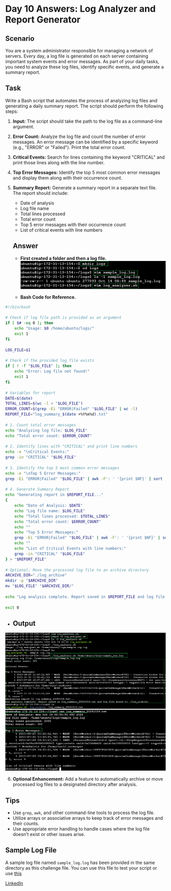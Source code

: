 # Day 10 Answers: Log Analyzer and Report Generator

## Scenario

You are a system administrator responsible for managing a network of servers. Every day, a log file is generated on each server containing important system events and error messages. As part of your daily tasks, you need to analyze these log files, identify specific events, and generate a summary report.

## Task

Write a Bash script that automates the process of analyzing log files and generating a daily summary report. The script should perform the following steps:

1. **Input:** The script should take the path to the log file as a command-line argument.

2. **Error Count:** Analyze the log file and count the number of error messages. An error message can be identified by a specific keyword (e.g., "ERROR" or "Failed"). Print the total error count.

3. **Critical Events:** Search for lines containing the keyword "CRITICAL" and print those lines along with the line number.

4. **Top Error Messages:** Identify the top 5 most common error messages and display them along with their occurrence count.

5. **Summary Report:** Generate a summary report in a separate text file. The report should include:
   - Date of analysis
   - Log file name
   - Total lines processed
   - Total error count
   - Top 5 error messages with their occurrence count
   - List of critical events with line numbers

   <h2>Answer</h2>

   - **First created a folder and then a log file.**
   ![image](https://github.com/Faizan2727/90DaysOfDevOps/blob/master/2024/day10/image/task_1.png)
   
   - **Bash Code for Reference.**
```bash
#!/bin/bash

# Check if log file path is provided as an argument
if [ $# -eq 0 ]; then
    echo "Usage: $0 /home/ubuntu/logs/"
    exit 1
fi

LOG_FILE=$1

# Check if the provided log file exists
if [ ! -f "$LOG_FILE" ]; then
    echo "Error: Log file not found!"
    exit 1
fi

# Variables for report
DATE=$(date)
TOTAL_LINES=$(wc -l < "$LOG_FILE")
ERROR_COUNT=$(grep -Ei "ERROR|Failed" "$LOG_FILE" | wc -l)
REPORT_FILE="log_summary_$(date +%Y%m%d).txt"

# 1. Count total error messages
echo "Analyzing log file: $LOG_FILE"
echo "Total error count: $ERROR_COUNT"

# 2. Identify lines with "CRITICAL" and print line numbers
echo -e "\nCritical Events:"
grep -in "CRITICAL" "$LOG_FILE"

# 3. Identify the top 5 most common error messages
echo -e "\nTop 5 Error Messages:"
grep -Ei "ERROR|Failed" "$LOG_FILE" | awk -F': ' '{print $NF}' | sort | uniq -c | sort -nr | head -n 5

# 4. Generate Summary Report
echo "Generating report in $REPORT_FILE..."
{
    echo "Date of Analysis: $DATE"
    echo "Log file name: $LOG_FILE"
    echo "Total lines processed: $TOTAL_LINES"
    echo "Total error count: $ERROR_COUNT"
    echo ""
    echo "Top 5 Error Messages:"
    grep -Ei "ERROR|Failed" "$LOG_FILE" | awk -F': ' '{print $NF}' | sort | uniq -c | sort -nr | head -n 5
    echo ""
    echo "List of Critical Events with line numbers:"
    grep -in "CRITICAL" "$LOG_FILE"
} > "$REPORT_FILE"

# Optional: Move the processed log file to an archive directory
ARCHIVE_DIR="./log_archive"
mkdir -p "$ARCHIVE_DIR"
mv "$LOG_FILE" "$ARCHIVE_DIR/"

echo "Log analysis complete. Report saved in $REPORT_FILE and log file moved to $ARCHIVE_DIR."

exit 0
```

   - <h2>Output</h2>

   ![image](https://github.com/Faizan2727/90DaysOfDevOps/blob/master/2024/day10/image/output.png)
   ![image](https://github.com/Faizan2727/90DaysOfDevOps/blob/master/2024/day10/image/output_2.png)

6. **Optional Enhancement:** Add a feature to automatically archive or move processed log files to a designated directory after analysis.

## Tips

- Use `grep`, `awk`, and other command-line tools to process the log file.
- Utilize arrays or associative arrays to keep track of error messages and their counts.
- Use appropriate error handling to handle cases where the log file doesn't exist or other issues arise.

## Sample Log File

A sample log file named `sample_log.log` has been provided in the same directory as this challenge file. You can use this file to test your script or use [this](https://github.com/logpai/loghub/blob/master/Zookeeper/Zookeeper_2k.log)

[LinkedIn](https://www.linkedin.com/in/faizan-shaikh-433245194/)
